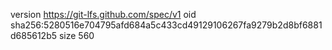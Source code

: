 version https://git-lfs.github.com/spec/v1
oid sha256:5280516e704795afd684a5c433cd49129106267fa9279b2d8bf6881d685612b5
size 560

